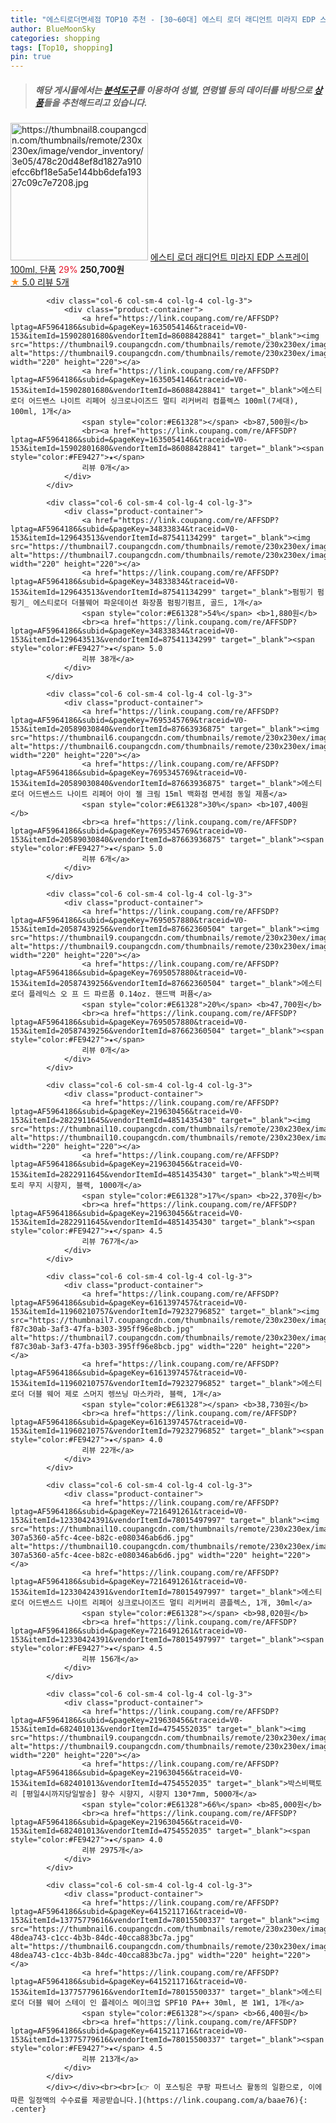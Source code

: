 ```yaml
---
title: "에스티로더면세점 TOP10 추천 - [30~60대] 에스티 로더 래디언트 미라지 EDP 스프레이 100ml, 단품"
author: BlueMoonSky
categories: shopping
tags: [Top10, shopping]
pin: true
---
```


> ##### 해당 게시물에서는 [**분석도구**](https://itemscout.io/)를 이용하여 **성별**, **연령별** 등의 데이터를 바탕으로 [**상품**](https://link.coupang.com/a/baae76)들을 추천해드리고 있습니다.
<div class="container"><div class="row">
            <div class="col-6 col-sm-4 col-lg-4 col-lg-3">
                <div class="product-container">
                    <a href="https://link.coupang.com/re/AFFSDP?lptag=AF5964186&subid=&pageKey=6875271114&traceid=V0-153&itemId=16460519652&vendorItemId=87661799700" target="_blank"><img src="https://thumbnail8.coupangcdn.com/thumbnails/remote/230x230ex/image/vendor_inventory/3e05/478c20d48ef8d1827a910efcc6bf18e5a5e144bb6defa19327c09c7e7208.jpg" alt="https://thumbnail8.coupangcdn.com/thumbnails/remote/230x230ex/image/vendor_inventory/3e05/478c20d48ef8d1827a910efcc6bf18e5a5e144bb6defa19327c09c7e7208.jpg" width="220" height="220"></a>
                    <a href="https://link.coupang.com/re/AFFSDP?lptag=AF5964186&subid=&pageKey=6875271114&traceid=V0-153&itemId=16460519652&vendorItemId=87661799700" target="_blank">에스티 로더 래디언트 미라지 EDP 스프레이 100ml, 단품</a>
                    <span style="color:#E61328">29%</span> <b>250,700원</b>
                    <br><a href="https://link.coupang.com/re/AFFSDP?lptag=AF5964186&subid=&pageKey=6875271114&traceid=V0-153&itemId=16460519652&vendorItemId=87661799700" target="_blank"><span style="color:#FE9427">★</span> 5.0
                    리뷰 5개</a>
                </div>
            </div>
            
            <div class="col-6 col-sm-4 col-lg-4 col-lg-3">
                <div class="product-container">
                    <a href="https://link.coupang.com/re/AFFSDP?lptag=AF5964186&subid=&pageKey=1635054146&traceid=V0-153&itemId=15902801680&vendorItemId=86088428841" target="_blank"><img src="https://thumbnail9.coupangcdn.com/thumbnails/remote/230x230ex/image/vendor_inventory/46c2/bbc548ac89862a172cadb6168297951d0717b12ce06ba3bf4349a70c0891.JPG" alt="https://thumbnail9.coupangcdn.com/thumbnails/remote/230x230ex/image/vendor_inventory/46c2/bbc548ac89862a172cadb6168297951d0717b12ce06ba3bf4349a70c0891.JPG" width="220" height="220"></a>
                    <a href="https://link.coupang.com/re/AFFSDP?lptag=AF5964186&subid=&pageKey=1635054146&traceid=V0-153&itemId=15902801680&vendorItemId=86088428841" target="_blank">에스티로더 어드밴스 나이트 리페어 싱크로나이즈드 멀티 리커버리 컴플렉스 100ml(7세대), 100ml, 1개</a>
                    <span style="color:#E61328"></span> <b>87,500원</b>
                    <br><a href="https://link.coupang.com/re/AFFSDP?lptag=AF5964186&subid=&pageKey=1635054146&traceid=V0-153&itemId=15902801680&vendorItemId=86088428841" target="_blank"><span style="color:#FE9427">★</span> 
                    리뷰 0개</a>
                </div>
            </div>
            
            <div class="col-6 col-sm-4 col-lg-4 col-lg-3">
                <div class="product-container">
                    <a href="https://link.coupang.com/re/AFFSDP?lptag=AF5964186&subid=&pageKey=34833834&traceid=V0-153&itemId=129643513&vendorItemId=87541134299" target="_blank"><img src="https://thumbnail7.coupangcdn.com/thumbnails/remote/230x230ex/image/vendor_inventory/9af8/c36ea33e151127c4037c2d7d742e69cc2c5908470044f483d8bba1f253b6.jpg" alt="https://thumbnail7.coupangcdn.com/thumbnails/remote/230x230ex/image/vendor_inventory/9af8/c36ea33e151127c4037c2d7d742e69cc2c5908470044f483d8bba1f253b6.jpg" width="220" height="220"></a>
                    <a href="https://link.coupang.com/re/AFFSDP?lptag=AF5964186&subid=&pageKey=34833834&traceid=V0-153&itemId=129643513&vendorItemId=87541134299" target="_blank">펌핑기 펌핑기_ 에스티로더 더블웨어 파운데이션 화장품 펌핑기펌프, 골드, 1개</a>
                    <span style="color:#E61328">54%</span> <b>1,880원</b>
                    <br><a href="https://link.coupang.com/re/AFFSDP?lptag=AF5964186&subid=&pageKey=34833834&traceid=V0-153&itemId=129643513&vendorItemId=87541134299" target="_blank"><span style="color:#FE9427">★</span> 5.0
                    리뷰 38개</a>
                </div>
            </div>
            
            <div class="col-6 col-sm-4 col-lg-4 col-lg-3">
                <div class="product-container">
                    <a href="https://link.coupang.com/re/AFFSDP?lptag=AF5964186&subid=&pageKey=7695345769&traceid=V0-153&itemId=20589030840&vendorItemId=87663936875" target="_blank"><img src="https://thumbnail6.coupangcdn.com/thumbnails/remote/230x230ex/image/vendor_inventory/0580/f6e3aac0ac0952568d9dfc6feaaa23b8ac12b2c6192f299589125cff3046.jpg" alt="https://thumbnail6.coupangcdn.com/thumbnails/remote/230x230ex/image/vendor_inventory/0580/f6e3aac0ac0952568d9dfc6feaaa23b8ac12b2c6192f299589125cff3046.jpg" width="220" height="220"></a>
                    <a href="https://link.coupang.com/re/AFFSDP?lptag=AF5964186&subid=&pageKey=7695345769&traceid=V0-153&itemId=20589030840&vendorItemId=87663936875" target="_blank">에스티 로더 어드밴스드 나이트 리페어 아이 젤 크림 15ml 백화점 면세점 동일 제품</a>
                    <span style="color:#E61328">30%</span> <b>107,400원</b>
                    <br><a href="https://link.coupang.com/re/AFFSDP?lptag=AF5964186&subid=&pageKey=7695345769&traceid=V0-153&itemId=20589030840&vendorItemId=87663936875" target="_blank"><span style="color:#FE9427">★</span> 5.0
                    리뷰 6개</a>
                </div>
            </div>
            
            <div class="col-6 col-sm-4 col-lg-4 col-lg-3">
                <div class="product-container">
                    <a href="https://link.coupang.com/re/AFFSDP?lptag=AF5964186&subid=&pageKey=7695057880&traceid=V0-153&itemId=20587439256&vendorItemId=87662360504" target="_blank"><img src="https://thumbnail9.coupangcdn.com/thumbnails/remote/230x230ex/image/vendor_inventory/f7b3/1ae156cfa2d4434364443941c6f78e80876edf6628b602573d38a4606aa9.jpg" alt="https://thumbnail9.coupangcdn.com/thumbnails/remote/230x230ex/image/vendor_inventory/f7b3/1ae156cfa2d4434364443941c6f78e80876edf6628b602573d38a4606aa9.jpg" width="220" height="220"></a>
                    <a href="https://link.coupang.com/re/AFFSDP?lptag=AF5964186&subid=&pageKey=7695057880&traceid=V0-153&itemId=20587439256&vendorItemId=87662360504" target="_blank">에스티 로더 플레익스 오 프 드 파르품 0.14oz. 핸드백 퍼퓸</a>
                    <span style="color:#E61328">20%</span> <b>47,700원</b>
                    <br><a href="https://link.coupang.com/re/AFFSDP?lptag=AF5964186&subid=&pageKey=7695057880&traceid=V0-153&itemId=20587439256&vendorItemId=87662360504" target="_blank"><span style="color:#FE9427">★</span> 
                    리뷰 0개</a>
                </div>
            </div>
            
            <div class="col-6 col-sm-4 col-lg-4 col-lg-3">
                <div class="product-container">
                    <a href="https://link.coupang.com/re/AFFSDP?lptag=AF5964186&subid=&pageKey=219630456&traceid=V0-153&itemId=2822911645&vendorItemId=4851435430" target="_blank"><img src="https://thumbnail10.coupangcdn.com/thumbnails/remote/230x230ex/image/vendor_inventory/639b/97aa172b00127daf6f948ab1ef5866471b120dee48d3e8a7f8e337ccc6e1.jpg" alt="https://thumbnail10.coupangcdn.com/thumbnails/remote/230x230ex/image/vendor_inventory/639b/97aa172b00127daf6f948ab1ef5866471b120dee48d3e8a7f8e337ccc6e1.jpg" width="220" height="220"></a>
                    <a href="https://link.coupang.com/re/AFFSDP?lptag=AF5964186&subid=&pageKey=219630456&traceid=V0-153&itemId=2822911645&vendorItemId=4851435430" target="_blank">박스비팩토리 무지 시향지, 블랙, 1000개</a>
                    <span style="color:#E61328">17%</span> <b>22,370원</b>
                    <br><a href="https://link.coupang.com/re/AFFSDP?lptag=AF5964186&subid=&pageKey=219630456&traceid=V0-153&itemId=2822911645&vendorItemId=4851435430" target="_blank"><span style="color:#FE9427">★</span> 4.5
                    리뷰 767개</a>
                </div>
            </div>
            
            <div class="col-6 col-sm-4 col-lg-4 col-lg-3">
                <div class="product-container">
                    <a href="https://link.coupang.com/re/AFFSDP?lptag=AF5964186&subid=&pageKey=6161397457&traceid=V0-153&itemId=11960210757&vendorItemId=79232796852" target="_blank"><img src="https://thumbnail7.coupangcdn.com/thumbnails/remote/230x230ex/image/retail/images/3944695801587016-f87c30ab-3af3-47fa-b303-395ff96e8bcb.jpg" alt="https://thumbnail7.coupangcdn.com/thumbnails/remote/230x230ex/image/retail/images/3944695801587016-f87c30ab-3af3-47fa-b303-395ff96e8bcb.jpg" width="220" height="220"></a>
                    <a href="https://link.coupang.com/re/AFFSDP?lptag=AF5964186&subid=&pageKey=6161397457&traceid=V0-153&itemId=11960210757&vendorItemId=79232796852" target="_blank">에스티로더 더블 웨어 제로 스머지 렝쓰닝 마스카라, 블랙, 1개</a>
                    <span style="color:#E61328"></span> <b>38,730원</b>
                    <br><a href="https://link.coupang.com/re/AFFSDP?lptag=AF5964186&subid=&pageKey=6161397457&traceid=V0-153&itemId=11960210757&vendorItemId=79232796852" target="_blank"><span style="color:#FE9427">★</span> 4.0
                    리뷰 22개</a>
                </div>
            </div>
            
            <div class="col-6 col-sm-4 col-lg-4 col-lg-3">
                <div class="product-container">
                    <a href="https://link.coupang.com/re/AFFSDP?lptag=AF5964186&subid=&pageKey=7216491261&traceid=V0-153&itemId=12330424391&vendorItemId=78015497997" target="_blank"><img src="https://thumbnail10.coupangcdn.com/thumbnails/remote/230x230ex/image/retail/images/1195111734503205-307a5360-a5fc-4cee-b82c-e080346ab6d6.jpg" alt="https://thumbnail10.coupangcdn.com/thumbnails/remote/230x230ex/image/retail/images/1195111734503205-307a5360-a5fc-4cee-b82c-e080346ab6d6.jpg" width="220" height="220"></a>
                    <a href="https://link.coupang.com/re/AFFSDP?lptag=AF5964186&subid=&pageKey=7216491261&traceid=V0-153&itemId=12330424391&vendorItemId=78015497997" target="_blank">에스티로더 어드밴스드 나이트 리페어 싱크로나이즈드 멀티 리커버리 콤플렉스, 1개, 30ml</a>
                    <span style="color:#E61328"></span> <b>98,020원</b>
                    <br><a href="https://link.coupang.com/re/AFFSDP?lptag=AF5964186&subid=&pageKey=7216491261&traceid=V0-153&itemId=12330424391&vendorItemId=78015497997" target="_blank"><span style="color:#FE9427">★</span> 4.5
                    리뷰 156개</a>
                </div>
            </div>
            
            <div class="col-6 col-sm-4 col-lg-4 col-lg-3">
                <div class="product-container">
                    <a href="https://link.coupang.com/re/AFFSDP?lptag=AF5964186&subid=&pageKey=219630456&traceid=V0-153&itemId=682401013&vendorItemId=4754552035" target="_blank"><img src="https://thumbnail9.coupangcdn.com/thumbnails/remote/230x230ex/image/vendor_inventory/9416/38e7dc0062b0ba4c0775a5f51f7f71a83e4c41bb7725a3033be0202aa0b6.jpg" alt="https://thumbnail9.coupangcdn.com/thumbnails/remote/230x230ex/image/vendor_inventory/9416/38e7dc0062b0ba4c0775a5f51f7f71a83e4c41bb7725a3033be0202aa0b6.jpg" width="220" height="220"></a>
                    <a href="https://link.coupang.com/re/AFFSDP?lptag=AF5964186&subid=&pageKey=219630456&traceid=V0-153&itemId=682401013&vendorItemId=4754552035" target="_blank">박스비팩토리 [평일4시까지당일발송] 향수 시향지, 시향지 130*7mm, 5000개</a>
                    <span style="color:#E61328">66%</span> <b>85,000원</b>
                    <br><a href="https://link.coupang.com/re/AFFSDP?lptag=AF5964186&subid=&pageKey=219630456&traceid=V0-153&itemId=682401013&vendorItemId=4754552035" target="_blank"><span style="color:#FE9427">★</span> 4.0
                    리뷰 2975개</a>
                </div>
            </div>
            
            <div class="col-6 col-sm-4 col-lg-4 col-lg-3">
                <div class="product-container">
                    <a href="https://link.coupang.com/re/AFFSDP?lptag=AF5964186&subid=&pageKey=6415211716&traceid=V0-153&itemId=13775779616&vendorItemId=78015500337" target="_blank"><img src="https://thumbnail6.coupangcdn.com/thumbnails/remote/230x230ex/image/retail/images/2637422794268469-48dea743-c1cc-4b3b-84dc-40cca883bc7a.jpg" alt="https://thumbnail6.coupangcdn.com/thumbnails/remote/230x230ex/image/retail/images/2637422794268469-48dea743-c1cc-4b3b-84dc-40cca883bc7a.jpg" width="220" height="220"></a>
                    <a href="https://link.coupang.com/re/AFFSDP?lptag=AF5964186&subid=&pageKey=6415211716&traceid=V0-153&itemId=13775779616&vendorItemId=78015500337" target="_blank">에스티로더 더블 웨어 스테이 인 플레이스 메이크업 SPF10 PA++ 30ml, 본 1W1, 1개</a>
                    <span style="color:#E61328"></span> <b>66,400원</b>
                    <br><a href="https://link.coupang.com/re/AFFSDP?lptag=AF5964186&subid=&pageKey=6415211716&traceid=V0-153&itemId=13775779616&vendorItemId=78015500337" target="_blank"><span style="color:#FE9427">★</span> 4.5
                    리뷰 213개</a>
                </div>
            </div>
            </div></div><br><br>[👉 이 포스팅은 쿠팡 파트너스 활동의 일환으로, 이에 따른 일정액의 수수료를 제공받습니다.](https://link.coupang.com/a/baae76){: .center}